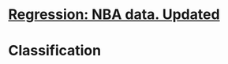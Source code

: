 # [Regression: NBA data. Updated](https://github.com/zih0206/Stat_Machine-Learning/tree/main/SLR_MR)
# Classification
